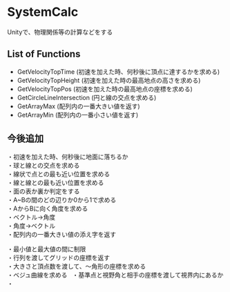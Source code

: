 # SystemCalc  
Unityで、物理関係等の計算などをする  


## List of Functions<br>
* GetVelocityTopTime (初速を加えた時、何秒後に頂点に達するかを求める)<br>
* GetVelocityTopHeight (初速を加えた時の最高地点の高さを求める)<br>
* GetVelocityTopPos (初速を加えた時の最高地点の座標を求める)<br>
* GetCircleLineIntersection (円と線の交点を求める)<br>
* GetArrayMax (配列内の一番大きい値を返す)<br>
* GetArrayMin (配列内の一番小さい値を返す)<br>


## 今後追加  
・初速を加えた時、何秒後に地面に落ちるか  
・球と線との交点を求める  
・線状で点との最も近い位置を求める  
・線と線との最も近い位置を求める  
・面の表か裏か判定をする  
・A~Bの間のどの辺りか0から1で求める  
・AからBに向く角度を求める  
・ベクトル→角度  
・角度→ベクトル  
・配列内の一番大きい値の添え字を返す  

・最小値と最大値の間に制限  
・行列を渡してグリッドの座標を返す  
・大きさと頂点数を渡して、～角形の座標を求める  
・ベジュ曲線を求める  
・基準点と視野角と相手の座標を渡して視界内にあるか
・
